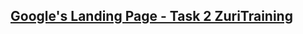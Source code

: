 ## [Google's Landing Page - Task 2 ZuriTraining](https://williams-bo.github.io/landing-page-Google-zuri/)
